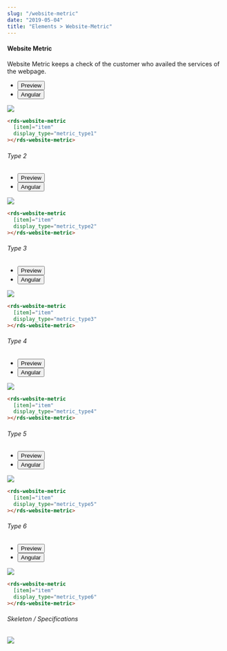 ```yaml
---
slug: "/website-metric"
date: "2019-05-04"
title: "Elements > Website-Metric"
---
```


<!-- CSS only -->
<link href="https://cdn.jsdelivr.net/npm/bootstrap@5.1.3/dist/css/bootstrap.min.css" rel="stylesheet" integrity="sha384-1BmE4kWBq78iYhFldvKuhfTAU6auU8tT94WrHftjDbrCEXSU1oBoqyl2QvZ6jIW3" crossorigin="anonymous">
<link rel="stylesheet" href="../../../../../../../raaghu/src/assets/css/style-elements.css">
<link rel="stylesheet" href="../../../../../../../raaghu/src/assets/css/main.css">


#### Website Metric

<p class="checkbox-def">Website Metric keeps a check of the customer who availed the services of the webpage.</p>

<!-- Basic -->
<section class="py-4">
    <div class="py-3">
      <div class="cust-tabs">
        <ul class="nav nav-tabs" id="myTab" role="tablist">
          <li class="nav-item" role="presentation">
            <button class="nav-link active" id="PreviewBasic-tab" data-bs-toggle="tab" data-bs-target="#PreviewBasic" type="button" role="tab" aria-controls="PreviewBasic" aria-selected="true">Preview </button>
          </li>
          <li class="nav-item" role="presentation">
            <button class="nav-link" id="AngularBasic-tab" data-bs-toggle="tab" data-bs-target="#AngularBasic" type="button" role="tab" aria-controls="AngularBasic" aria-selected="false"><i class="bi bi-code-slash" style="font-size:1.0rem"></i>Angular</button>
          </li>
        </ul>
      </div>
      <div class="tab-content card border" id="myTabContent">
        <div class="tab-pane fade show active" id="PreviewBasic" role="tabpanel" aria-labelledby="PreviewBasic-tab">
         <div class="contents p-5">
            <div class="row">
              <div class="col-md-12">
                <img src="/images/website-metric.png" class=" img-fluid w-25">
              </div>
            </div>
          </div>
        </div>
        <div class="tab-pane fade show" id="AngularBasic" role="tabpanel" aria-labelledby="AngularBasic-tab">
          <div class="contents bg-code">
<div class="row m-0">

```html
<rds-website-metric
  [item]="item"
  display_type="metric_type1"
></rds-website-metric>
```

</div>
          </div>
        </div>
      </div>
    </div>
  </section>

  <section class="py-4">
    <h6>Type 2</h6>
    <div class="py-3">
      <div class="cust-tabs">
        <ul class="nav nav-tabs" id="myTab" role="tablist">
          <li class="nav-item" role="presentation">
            <button class="nav-link active" id="PreviewType1-tab" data-bs-toggle="tab" data-bs-target="#PreviewType1" type="button" role="tab" aria-controls="PreviewType1" aria-selected="true">Preview </button>
          </li>
          <li class="nav-item" role="presentation">
            <button class="nav-link" id="AngularType1-tab" data-bs-toggle="tab" data-bs-target="#AngularType1" type="button" role="tab" aria-controls="AngularType1" aria-selected="false"><i class="bi bi-code-slash" style="font-size:1.0rem"></i>Angular</button>
          </li>
        </ul>
      </div>
      <div class="tab-content card border" id="myTabContent">
        <div class="tab-pane fade show active" id="PreviewType1" role="tabpanel" aria-labelledby="PreviewType1-tab">
         <div class="contents p-5">
            <div class="row">
              <div class="col-md-12">
                <img src="/images/website-metric-2.png" class=" img-fluid w-100">
              </div>
            </div>
          </div>
        </div>
        <div class="tab-pane fade show" id="AngularType1" role="tabpanel" aria-labelledby="AngularType1-tab">
          <div class="contents bg-code">
<div class="row m-0">

```html
<rds-website-metric
  [item]="item"
  display_type="metric_type2"
></rds-website-metric>
```

</div>
          </div>
        </div>
      </div>
    </div>
  </section>

  <section class="py-4">
    <h6>Type 3</h6>
    <div class="py-3">
      <div class="cust-tabs">
        <ul class="nav nav-tabs" id="myTab" role="tablist">
          <li class="nav-item" role="presentation">
            <button class="nav-link active" id="PreviewType2-tab" data-bs-toggle="tab" data-bs-target="#PreviewType2" type="button" role="tab" aria-controls="PreviewType2" aria-selected="true">Preview </button>
          </li>
          <li class="nav-item" role="presentation">
            <button class="nav-link" id="AngularType2-tab" data-bs-toggle="tab" data-bs-target="#AngularType2" type="button" role="tab" aria-controls="AngularType2" aria-selected="false"><i class="bi bi-code-slash" style="font-size:1.0rem"></i>Angular</button>
          </li>
        </ul>
      </div>
      <div class="tab-content card border" id="myTabContent">
        <div class="tab-pane fade show active" id="PreviewType2" role="tabpanel" aria-labelledby="PreviewType2-tab">
         <div class="contents p-5">
            <div class="row">
              <div class="col-md-12">
                <img src="/images/website-metric-3.png" class=" img-fluid w-25">
              </div>
            </div>
          </div>
        </div>
        <div class="tab-pane fade show" id="AngularType2" role="tabpanel" aria-labelledby="AngularType2-tab">
          <div class="contents bg-code">
<div class="row m-0">

```html
<rds-website-metric
  [item]="item"
  display_type="metric_type3"
></rds-website-metric>
```

</div>
          </div>
        </div>
      </div>
    </div>
  </section>

  <section class="py-4">
    <h6>Type 4</h6>
    <div class="py-3">
      <div class="cust-tabs">
        <ul class="nav nav-tabs" id="myTab" role="tablist">
          <li class="nav-item" role="presentation">
            <button class="nav-link active" id="PreviewType3-tab" data-bs-toggle="tab" data-bs-target="#PreviewType3" type="button" role="tab" aria-controls="PreviewType3" aria-selected="true">Preview </button>
          </li>
          <li class="nav-item" role="presentation">
            <button class="nav-link" id="AngularType3-tab" data-bs-toggle="tab" data-bs-target="#AngularType3" type="button" role="tab" aria-controls="AngularType3" aria-selected="false"><i class="bi bi-code-slash" style="font-size:1.0rem"></i>Angular</button>
          </li>
        </ul>
      </div>
      <div class="tab-content card border" id="myTabContent">
        <div class="tab-pane fade show active" id="PreviewType3" role="tabpanel" aria-labelledby="PreviewType3-tab">
         <div class="contents p-5">
            <div class="row">
              <div class="col-md-12">
                <img src="/images/website-metric-4.png" class=" img-fluid w-25">
              </div>
            </div>
          </div>
        </div>
        <div class="tab-pane fade show" id="AngularType3" role="tabpanel" aria-labelledby="AngularType3-tab">
          <div class="contents bg-code">
<div class="row m-0">

```html
<rds-website-metric
  [item]="item"
  display_type="metric_type4"
></rds-website-metric>
```

</div>
          </div>
        </div>
      </div>
    </div>
  </section>

  <section class="py-4">
    <h6>Type 5</h6>
    <div class="py-3">
      <div class="cust-tabs">
        <ul class="nav nav-tabs" id="myTab" role="tablist">
          <li class="nav-item" role="presentation">
            <button class="nav-link active" id="PreviewType4-tab" data-bs-toggle="tab" data-bs-target="#PreviewType4" type="button" role="tab" aria-controls="PreviewType4" aria-selected="true">Preview </button>
          </li>
          <li class="nav-item" role="presentation">
            <button class="nav-link" id="AngularType4-tab" data-bs-toggle="tab" data-bs-target="#AngularType4" type="button" role="tab" aria-controls="AngularType4" aria-selected="false"><i class="bi bi-code-slash" style="font-size:1.0rem"></i>Angular</button>
          </li>
        </ul>
      </div>
      <div class="tab-content card border" id="myTabContent">
        <div class="tab-pane fade show active" id="PreviewType4" role="tabpanel" aria-labelledby="PreviewType4-tab">
         <div class="contents p-5">
            <div class="row">
              <div class="col-md-12">
                <img src="/images/website-metric-5.png" class=" img-fluid w-25">
              </div>
            </div>
          </div>
        </div>
        <div class="tab-pane fade show" id="AngularType4" role="tabpanel" aria-labelledby="AngularType4-tab">
          <div class="contents bg-code">
<div class="row m-0">

```html
<rds-website-metric
  [item]="item"
  display_type="metric_type5"
></rds-website-metric>
```

</div>
          </div>
        </div>
      </div>
    </div>
  </section>

  <section class="py-4">
    <h6>Type 6</h6>
    <div class="py-3">
      <div class="cust-tabs">
        <ul class="nav nav-tabs" id="myTab" role="tablist">
          <li class="nav-item" role="presentation">
            <button class="nav-link active" id="PreviewType5-tab" data-bs-toggle="tab" data-bs-target="#PreviewType5" type="button" role="tab" aria-controls="PreviewType5" aria-selected="true">Preview </button>
          </li>
          <li class="nav-item" role="presentation">
            <button class="nav-link" id="AngularType5-tab" data-bs-toggle="tab" data-bs-target="#AngularType5" type="button" role="tab" aria-controls="AngularType5" aria-selected="false"><i class="bi bi-code-slash" style="font-size:1.0rem"></i>Angular</button>
          </li>
        </ul>
      </div>
      <div class="tab-content card border" id="myTabContent">
        <div class="tab-pane fade show active" id="PreviewType5" role="tabpanel" aria-labelledby="PreviewType5-tab">
         <div class="contents p-5">
            <div class="row">
              <div class="col-md-12">
                <img src="/images/website-metric-6.png" class=" img-fluid">
              </div>
            </div>
          </div>
        </div>
        <div class="tab-pane fade show" id="AngularType5" role="tabpanel" aria-labelledby="AngularType5-tab">
          <div class="contents bg-code">
<div class="row m-0">

```html
<rds-website-metric
  [item]="item"
  display_type="metric_type6"
></rds-website-metric>
```

</div>
          </div>
        </div>
      </div>
    </div>
  </section>


<!-- Skeleton / Specifications -->
<section class="py-4">
                        <h6>
                           Skeleton / Specifications
                        </h6>
                        <div class="py-3">
                              <!-- Tab panes -->
                              <div class="card border p-5">
                                 <div class="row">
                                    <div class="col-md-9 col-12">
                                       <img src="/images/skel-website_metric.png" class="img-fluid">
                                    </div>
                                 </div>
                              </div>
                        </div>
                     </section>



<!-- JavaScript Bundle with Popper -->
<script src="https://cdn.jsdelivr.net/npm/bootstrap@5.1.3/dist/js/bootstrap.bundle.min.js" integrity="sha384-ka7Sk0Gln4gmtz2MlQnikT1wXgYsOg+OMhuP+IlRH9sENBO0LRn5q+8nbTov4+1p" crossorigin="anonymous"></script>   